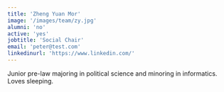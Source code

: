 ```yaml
---
title: 'Zheng Yuan Mor'
image: '/images/team/zy.jpg'
alumni: 'no'
active: 'yes'
jobtitle: 'Social Chair'
email: 'peter@test.com'
linkedinurl: 'https://www.linkedin.com/'
---
```


Junior pre-law majoring in political science and minoring in informatics. Loves sleeping.
